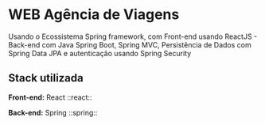 
# WEB Agência de Viagens

Usando o Ecossistema Spring framework, 
com Front-end usando ReactJS - Back-end 
com Java Spring Boot, Spring MVC, Persistência de Dados
com Spring Data JPA e autenticação usando Spring Security
## Stack utilizada

**Front-end:** React ::react::

**Back-end:** Spring ::spring::

